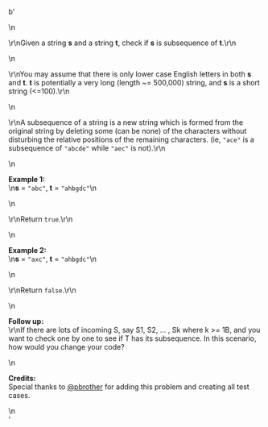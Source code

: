 b'<div class="question-description">\n<p><p>\r\nGiven a string <b>s</b> and a string <b>t</b>, check if <b>s</b> is subsequence of <b>t</b>.\r\n</p>\n<p>\r\nYou may assume that there is only lower case English letters in both <b>s</b> and <b>t</b>. <b>t</b> is potentially a very long (length ~= 500,000) string, and <b>s</b> is a short string (&lt;=100).\r\n</p>\n<p>\r\nA subsequence of a string is a new string which is formed from the original string by deleting some (can be none) of the characters without disturbing the relative positions of the remaining characters. (ie, <code>"ace"</code> is a subsequence of <code>"abcde"</code> while <code>"aec"</code> is not).\r\n</p>\n<p><b>Example 1:</b><br/>\n<b>s</b> = <code>"abc"</code>, <b>t</b> = <code>"ahbgdc"</code>\n</p>\n<p>\r\nReturn <code>true</code>.\r\n</p>\n<p><b>Example 2:</b><br/>\n<b>s</b> = <code>"axc"</code>, <b>t</b> = <code>"ahbgdc"</code>\n</p>\n<p>\r\nReturn <code>false</code>.\r\n</p>\n<p><b>Follow up:</b><br/>\r\nIf there are lots of incoming S, say S1, S2, ... , Sk where k &gt;= 1B, and you want to check one by one to see if T has its subsequence. In this scenario, how would you change your code?</p>\n<p><b>Credits:</b><br/>Special thanks to <a href="https://leetcode.com/pbrother/">@pbrother</a> for adding this problem and creating all test cases.</p></p>\n</div>'